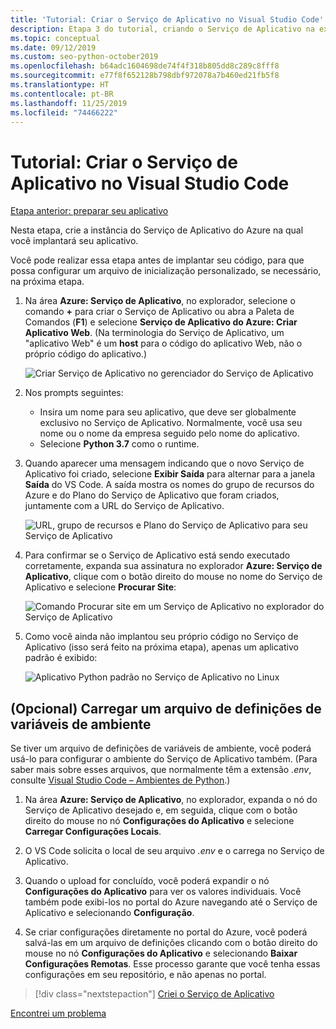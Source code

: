 ```yaml
---
title: 'Tutorial: Criar o Serviço de Aplicativo no Visual Studio Code'
description: Etapa 3 do tutorial, criando o Serviço de Aplicativo na extensão do VS Code.
ms.topic: conceptual
ms.date: 09/12/2019
ms.custom: seo-python-october2019
ms.openlocfilehash: b64adc1604698de74f4f318b805dd8c289c8fff8
ms.sourcegitcommit: e77f8f652128b798dbf972078a7b460ed21fb5f8
ms.translationtype: HT
ms.contentlocale: pt-BR
ms.lasthandoff: 11/25/2019
ms.locfileid: "74466222"
---
```

# <a name="tutorial-create-the-app-service-from-visual-studio-code"></a>Tutorial: Criar o Serviço de Aplicativo no Visual Studio Code

[Etapa anterior: preparar seu aplicativo](tutorial-deploy-app-service-on-linux-02.md)

Nesta etapa, crie a instância do Serviço de Aplicativo do Azure na qual você implantará seu aplicativo.

Você pode realizar essa etapa antes de implantar seu código, para que possa configurar um arquivo de inicialização personalizado, se necessário, na próxima etapa.

1. Na área **Azure: Serviço de Aplicativo**, no explorador, selecione o comando **+** para criar o Serviço de Aplicativo ou abra a Paleta de Comandos (**F1**) e selecione **Serviço de Aplicativo do Azure: Criar Aplicativo Web**. (Na terminologia do Serviço de Aplicativo, um "aplicativo Web" é um **host** para o código do aplicativo Web, não o próprio código do aplicativo.)

    ![Criar Serviço de Aplicativo no gerenciador do Serviço de Aplicativo](media/deploy-azure/create-new-app-service-in-app-service-explorer.png)

1. Nos prompts seguintes:

    - Insira um nome para seu aplicativo, que deve ser globalmente exclusivo no Serviço de Aplicativo. Normalmente, você usa seu nome ou o nome da empresa seguido pelo nome do aplicativo.
    - Selecione **Python 3.7** como o runtime.

1. Quando aparecer uma mensagem indicando que o novo Serviço de Aplicativo foi criado, selecione **Exibir Saída** para alternar para a janela **Saída** do VS Code. A saída mostra os nomes do grupo de recursos do Azure e do Plano do Serviço de Aplicativo que foram criados, juntamente com a URL do Serviço de Aplicativo.

    ![URL, grupo de recursos e Plano do Serviço de Aplicativo para seu Serviço de Aplicativo](media/deploy-azure/url-for-your-new-app-service-and-resource-group-and-plan.png)

1. Para confirmar se o Serviço de Aplicativo está sendo executado corretamente, expanda sua assinatura no explorador **Azure: Serviço de Aplicativo**, clique com o botão direito do mouse no nome do Serviço de Aplicativo e selecione **Procurar Site**:

    ![Comando Procurar site em um Serviço de Aplicativo no explorador do Serviço de Aplicativo](media/deploy-azure/select-command-to-browse-website-in-app-service.png)

1. Como você ainda não implantou seu próprio código no Serviço de Aplicativo (isso será feito na próxima etapa), apenas um aplicativo padrão é exibido:

    ![Aplicativo Python padrão no Serviço de Aplicativo no Linux](media/deploy-azure/default-python-app-on-app-service-on-linux.png)

## <a name="optional-upload-an-environment-variable-definitions-file"></a>(Opcional) Carregar um arquivo de definições de variáveis de ambiente

Se tiver um arquivo de definições de variáveis de ambiente, você poderá usá-lo para configurar o ambiente do Serviço de Aplicativo também. (Para saber mais sobre esses arquivos, que normalmente têm a extensão *.env*, consulte [Visual Studio Code – Ambientes de Python](https://code.visualstudio.com/docs/python/environments#environment-variable-definitions-file).)

1. Na área **Azure: Serviço de Aplicativo**, no explorador, expanda o nó do Serviço de Aplicativo desejado e, em seguida, clique com o botão direito do mouse no nó **Configurações do Aplicativo** e selecione **Carregar Configurações Locais**.

1. O VS Code solicita o local de seu arquivo *.env* e o carrega no Serviço de Aplicativo.

1. Quando o upload for concluído, você poderá expandir o nó **Configurações do Aplicativo** para ver os valores individuais. Você também pode exibi-los no portal do Azure navegando até o Serviço de Aplicativo e selecionando **Configuração**.

1. Se criar configurações diretamente no portal do Azure, você poderá salvá-las em um arquivo de definições clicando com o botão direito do mouse no nó **Configurações do Aplicativo** e selecionando **Baixar Configurações Remotas**. Esse processo garante que você tenha essas configurações em seu repositório, e não apenas no portal.

> [!div class="nextstepaction"]
> [Criei o Serviço de Aplicativo](tutorial-deploy-app-service-on-linux-04.md)

[Encontrei um problema](https://www.research.net/r/PWZWZ52?tutorial=vscode-appservice-python&step=03-create-app-service)
